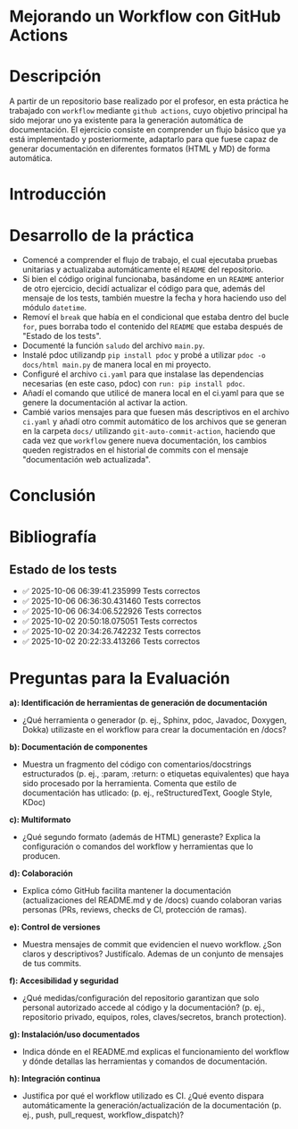 # Mejorando un Workflow con GitHub Actions

# Descripción
A partir de un repositorio base realizado por el profesor, en esta práctica he trabajado con `workflow` mediante `github actions`, cuyo objetivo principal ha sido mejorar uno ya existente para la generación automática de documentación. El ejercicio consiste en comprender un flujo básico que ya está implementado y posteriormente, adaptarlo para que fuese capaz de generar documentación en diferentes formatos (HTML y MD) de forma automática.

# Introducción


# Desarrollo de la práctica
- Comencé a comprender el flujo de trabajo, el cual ejecutaba pruebas unitarias y actualizaba automáticamente el `README` del repositorio.
- Si bien el código original funcionaba, basándome en un `README` anterior de otro ejercicio, decidí actualizar el código para que, además del mensaje de los tests, también muestre la fecha y hora haciendo uso del módulo `datetime`.  
- Removí el `break` que había en el condicional que estaba dentro del bucle `for`, pues borraba todo el contenido del `README` que estaba después de "Estado de los tests".
- Documenté la función `saludo` del archivo `main.py`.
- Instalé pdoc utilizandp `pip install pdoc` y probé a utilizar `pdoc -o docs/html main.py` de manera local en mi proyecto.
- Configuré el archivo `ci.yaml` para que instalase las dependencias necesarias (en este caso, pdoc) con `run: pip install pdoc`.
- Añadí el comando que utilicé de manera local en el ci.yaml para que se genere la documentación al activar la action.
- Cambié varios mensajes para que fuesen más descriptivos en el archivo `ci.yaml` y añadí otro commit automático de los archivos que se generan en la carpeta `docs/` utilizando `git-auto-commit-action`, haciendo que cada vez que `workflow` genere nueva documentación, los cambios queden registrados en el historial de commits con el mensaje "documentación web actualizada".
# Conclusión
# Bibliografía

## Estado de los tests
- ✅ 2025-10-06 06:39:41.235999 Tests correctos
- ✅ 2025-10-06 06:36:30.431460 Tests correctos
- ✅ 2025-10-06 06:34:06.522926 Tests correctos
- ✅ 2025-10-02 20:50:18.075051 Tests correctos
- ✅ 2025-10-02 20:34:26.742232 Tests correctos
- ✅ 2025-10-02 20:22:33.413266 Tests correctos

# Preguntas para la Evaluación

**a): Identificación de herramientas de generación de documentación**
- ¿Qué herramienta o generador (p. ej., Sphinx, pdoc, Javadoc, Doxygen, Dokka) utilizaste en el workflow para crear la documentación en /docs?

**b): Documentación de componentes**
- Muestra un fragmento del código con comentarios/docstrings estructurados (p. ej., :param, :return: o etiquetas equivalentes) que haya sido procesado por la herramienta. Comenta que estilo de documentación has utlicado: (p. ej., reStructuredText, Google Style, KDoc)

**c): Multiformato**
- ¿Qué segundo formato (además de HTML) generaste? Explica la configuración o comandos del workflow y herramientas que lo producen.

**d): Colaboración**
- Explica cómo GitHub facilita mantener la documentación (actualizaciones del README.md y de /docs) cuando colaboran varias personas (PRs, reviews, checks de CI, protección de ramas).

**e): Control de versiones**
- Muestra mensajes de commit que evidencien el nuevo workflow. ¿Son claros y descriptivos? Justifícalo. Ademas de un conjunto de mensajes de tus commits.

**f): Accesibilidad y seguridad**
- ¿Qué medidas/configuración del repositorio garantizan que solo personal autorizado accede al código y la documentación? (p. ej., repositorio privado, equipos, roles, claves/secretos, branch protection).

**g): Instalación/uso documentados**
- Indica dónde en el README.md explicas el funcionamiento del workflow y dónde detallas las herramientas y comandos de documentación.

**h): Integración continua**
- Justifica por qué el workflow utilizado es CI. ¿Qué evento dispara automáticamente la generación/actualización de la documentación (p. ej., push, pull_request, workflow_dispatch)?
